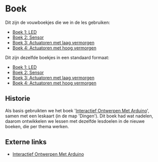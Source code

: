 # Boek

Dit zijn de vouwboekjes die we in de les gebruiken:

 * [Boek 1: LED](Boekje_led.pdf)
 * [Boek 2: Sensor](Boekje_sensor.pdf)
 * [Boek 3: Actuatoren met laag vermorgen](Boekje_actuatoren_laag.pdf)
 * [Boek 4: Actuatoren met hoog vermorgen](Boekje_actuatoren_hoog.pdf)

Dit zijn dezelfde boekjes in een standaard formaat:

 * [Boek 1: LED](Boek_led.pdf)
 * [Boek 2: Sensor](Boek_sensor.pdf)
 * [Boek 3: Actuatoren met laag vermorgen](Boek_actuatoren_laag.pdf)
 * [Boek 4: Actuatoren met hoog vermorgen](Boek_actuatoren_hoog.pdf)

## Historie

Als basis gebruikten we het boek '[Interactief Ontwerpen Met Arduino](https://sites.google.com/site/hwcontwerpen/interactief-ontwerpen-met-arduino)', 
samen met een leskaart (in de map 'Dingen'). Dit boek had wat nadelen,
daarom ontwikkelen we lessen met dezelfde lesdoelen in de nieuwe boeken, die per thema werken.

## Externe links

 * [Interactief Ontwerpen Met Arduino](https://sites.google.com/site/hwcontwerpen/interactief-ontwerpen-met-arduino)